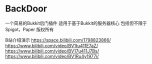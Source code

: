 # BackDoor
一个简易的Bukkit后门插件
适用于基于Bukkit的服务器核心
包括但不限于Spigot，Paper
版权所有

B站介绍演示
https://space.bilibili.com/1798823866/
https://www.bilibili.com/video/BV1tu411E7aZ/
https://www.bilibili.com/video/BV17u411J7Bs/
https://www.bilibili.com/video/BV1Ru4y1977i/
